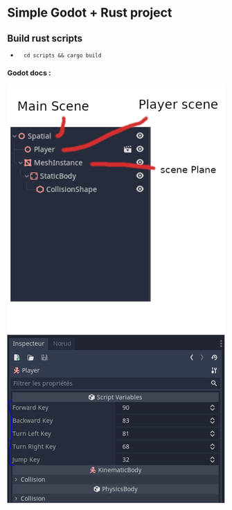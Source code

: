 # Simple Godot + Rust project

## Build rust scripts
- ```shell
    cd scripts && cargo build
    ```

### Godot docs :

![Godot main scene preview](docs/godot_main_scene.png)
![Godot player keys preview](docs/godot_player_keys.png)